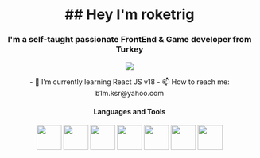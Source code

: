 
<h1 align="center" class="heading-element" dir="auto">
  ## Hey I'm roketrig
</h1>
<h3 align="center" class="heading-element" dir="auto">I'm a self-taught passionate FrontEnd & Game developer from Turkey</h3>


  
<p align="center" class="heading-element" dir="auto">
  <img src="https://github-readme-stats.vercel.app/api/top-langs/?username=roketrig"/>
</p>
<p align="center" class="heading-element" dir="auto">
  - 🌱 I’m currently learning React JS v18 
  - 📫 How to reach me: b1m.ksr@yahoo.com
</p>



<h4 align="center" class="heading-element" dir="auto">Languages and Tools</h4>
<p align="center">
<img height="50" width="50" src="https://miro.medium.com/v2/resize:fit:1200/1*ge2nFugsUG-8JW0niAioVQ.png" />
  <img height="50" width="50" src="https://ganeshbharti.gallerycdn.vsassets.io/extensions/ganeshbharti/react-sinppets/0.0.1/1707235564913/Microsoft.VisualStudio.Services.Icons.Default" />
  <img height="50" width="50" src="https://play-lh.googleusercontent.com/lvAtZL5wvOY2I336whgAtdxPsto1NfK6n8Rp92X5bmTAW8qiL4yEjKjMQLcZEwKyspId" />
  <img height="50" width="50" src="https://assets.streamlinehq.com/image/private/w_300,h_300,ar_1/f_auto/v1/icons/video-games/unreal-engine-qdh1c46xy8c1nedruo2v5.png/unreal-engine-xwo7bd8vu6fzpnkcifgtu.png?_a=DATAg1AAZAA0" />
  <img height="50" width="50" src="https://static.vecteezy.com/system/resources/previews/027/127/463/non_2x/javascript-logo-javascript-icon-transparent-free-png.png" />
  <img height="50" width="50" src="https://icons.iconarchive.com/icons/cornmanthe3rd/metronome/512/Other-html-5-icon.png" />
  <img height="50" width="50" src="https://icons.iconarchive.com/icons/martz90/hex/512/css-3-icon.png" />
</p>

